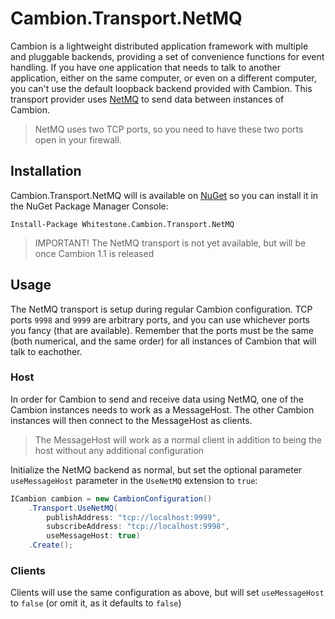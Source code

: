 
# Cambion.Transport.NetMQ
Cambion is a lightweight distributed application framework with multiple and pluggable backends, providing a set of convenience functions for event handling. If you have one application that needs to talk to another application, either on the same computer, or even on a different computer, you can't use the default loopback backend provided with Cambion.
This transport provider uses [NetMQ](https://github.com/zeromq/netmq) to send data between instances of Cambion.
> NetMQ uses two TCP ports, so you need to have these two ports open in your firewall.

## Installation
Cambion.Transport.NetMQ will is available on  [NuGet](https://www.nuget.org/packages/Whitestone.Cambion.Transport.NetMQ/)  so you can install it in the NuGet Package Manager Console:
```
Install-Package Whitestone.Cambion.Transport.NetMQ
```
> IMPORTANT!
> The NetMQ transport is not yet available, but will be once Cambion 1.1 is released

## Usage
The NetMQ transport is setup during regular Cambion configuration.
TCP ports `9998` and `9999` are arbitrary ports, and you can use whichever ports you fancy (that are available). Remember that the ports must be the same (both numerical, and the same order) for all instances of Cambion that will talk to eachother.

### Host
In order for Cambion to send and receive data using NetMQ, one of the Cambion instances needs to work as a MessageHost. The other Cambion instances will then connect to the MessageHost as clients.

> The MessageHost will work as a normal client in addition to being the host without any additional configuration

Initialize the NetMQ backend as normal, but set the optional parameter  `useMessageHost` parameter in the `UseNetMQ` extension to `true`:

```csharp
ICambion cambion = new CambionConfiguration()
    .Transport.UseNetMQ(
        publishAddress: "tcp://localhost:9999",
        subscribeAddress: "tcp://localhost:9998",
        useMessageHost: true)
    .Create();
```
### Clients
Clients will use the same configuration as above, but will set `useMessageHost` to `false` (or omit it, as it defaults to `false`)